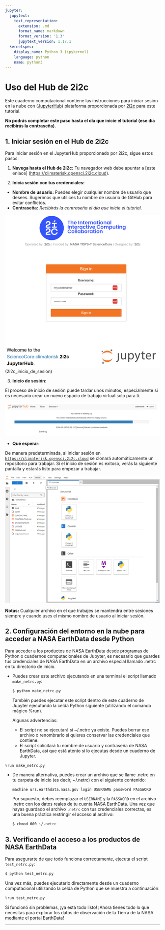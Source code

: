 ```yaml
---
jupyter:
  jupytext:
    text_representation:
      extension: .md
      format_name: markdown
      format_version: '1.3'
      jupytext_version: 1.17.1
  kernelspec:
    display_name: Python 3 (ipykernel)
    language: python
    name: python3
---
```


# Uso del Hub de 2i2c

<!-- #region jupyter={"source_hidden": true} -->
Este cuaderno computacional contiene las instrucciones para iniciar sesión en la nube con ([JupyterHub](https://jupyter.org/hub)) plataforma proporcionada por [2i2c](https://2i2c.org) para este tutorial.

**No podrás completar este paso hasta el día que inicie el tutorial (ese día recibirás la contraseña).**
<!-- #endregion -->

## 1. Iniciar sesión en el Hub de 2i2c

<!-- #region jupyter={"source_hidden": true} -->
Para iniciar sesión en el JupyterHub proporcionado por 2i2c, sigue estos pasos:
<!-- #endregion -->

<!-- #region jupyter={"source_hidden": true} -->
1. **Navega hasta el Hub de 2i2c:** Tu navegador web debe apuntar a [este enlace] (https://climaterisk.opensci.2i2c.cloud).

2. **Inicia sesión con tus credenciales:**

- **Nombre de usuario:** Puedes elegir cualquier nombre de usuario que desees.  Sugerimos que utilices tu nombre de usuario de GitHub para evitar conflictos.
- **Contraseña:** _Recibirás la contraseña el día que inicie el tutorial_.

![2i2c\_login](../../assets/img/2i2c_login.png) (2i2c_inicio_de_sesión)

3. **Inicio de sesión:**

El proceso de inicio de sesión puede tardar unos minutos, especialmente si es necesario crear un nuevo espacio de trabajo virtual solo para ti.
<!-- #endregion -->

<!-- #region jupyter={"source_hidden": true} -->
![iniciar\_servidor2](../../assets/img/start_server_2i2c.png)
<!-- #endregion -->

<!-- #region jupyter={"source_hidden": true} -->
- **Qué esperar:**

De manera predeterminada, al iniciar sesión en [`https://climaterisk.opensci.2i2c.cloud`](https://climaterisk.opensci.2i2c.cloud) se clonará automáticamente un repositorio para trabajar. Si el inicio de sesión es exitoso, verás la siguiente pantalla y estarás listo para empezar a trabajar.

![entorno\_de\_trabajo\_jupyter\_lab](../../assets/img/work_environment_jupyter_lab.png)

**Notas:** Cualquier archivo en el que trabajes se mantendrá entre sesiones siempre y cuando uses el mismo nombre de usuario al iniciar sesión.
<!-- #endregion -->

## 2. Configuración del entorno en la nube para acceder a NASA EarthData desde Python

<!-- #region jupyter={"source_hidden": true} -->
Para acceder a los productos de NASA EarthData desde programas de Python o cuadernos computacionales de Jupyter, es necesario que guardes tus credenciales de NASA EarthData en un archivo especial llamado .netrc en tu directorio de inicio.

- Puedes crear este archivo ejecutando en una terminal el script llamado `make_netrc.py`:

  ```bash
  $ python make_netrc.py
  ```

  También puedes ejecutar este script dentro de este cuaderno de Jupyter ejecutando la celda Python siguiente (utilizando el comando mágico %run).

  Algunas advertencias:
  - El script no se ejecutará si ~/.netrc ya existe. Puedes borrar ese archivo o renombrarlo si quieres conservar las credenciales que contiene.
  - El script solicitará tu nombre de usuario y contraseña de NASA EarthData, así que está atento si lo ejecutas desde un cuaderno de Jupyter.
<!-- #endregion -->

```python jupyter={"source_hidden": true}
%run make_netrc.py
```

<!-- #region jupyter={"source_hidden": true} -->
- De manera alternativa, puedes crear un archivo que se llame .netrc en tu carpeta de inicio (es decir, ~/.netrc) con el siguiente contenido:
  ```
  machine urs.earthdata.nasa.gov login USERNAME password PASSWORD
  ```
  Por supuesto, debes reemplazar el `USERNAME` y la `PASSWORD` en el archivo .netrc con los datos reales de tu cuenta NASA EarthData. Una vez que hayas guardado el archivo `.netrc` con tus credenciales correctas, es una buena práctica restringir el acceso al archivo:
  ```bash
  $ chmod 600 ~/.netrc
  ```
<!-- #endregion -->

## 3. Verificando el acceso a los productos de NASA EarthData

<!-- #region jupyter={"source_hidden": true} -->
Para asegurarte de que todo funciona correctamente, ejecuta el script `test_netrc.py`:

```bash
$ python test_netrc.py
```

Una vez más, puedes ejecutarlo directamente desde un cuaderno computacional utilizando la celda de Python que se muestra a continuación:
<!-- #endregion -->

```python jupyter={"source_hidden": true}
%run test_netrc.py
```

<!-- #region jupyter={"source_hidden": true} -->
Si funcionó sin problemas, ¡ya está todo listo! ¡Ahora tienes todo lo que necesitas para explorar los datos de observación de la Tierra de la NASA mediante el portal EarthData!
<!-- #endregion -->

<!-- #region jupyter={"source_hidden": false} -->
---
<!-- #endregion -->
